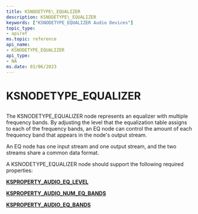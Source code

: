 ```yaml
---
title: KSNODETYPE\_EQUALIZER
description: KSNODETYPE\_EQUALIZER
keywords: ["KSNODETYPE_EQUALIZER Audio Devices"]
topic_type:
- apiref
ms.topic: reference
api_name:
- KSNODETYPE_EQUALIZER
api_type:
- NA
ms.date: 03/06/2023
---
```



# KSNODETYPE\_EQUALIZER


## <span id="ddk_ksnodetype_equalizer_ks"></span><span id="DDK_KSNODETYPE_EQUALIZER_KS"></span>


The KSNODETYPE\_EQUALIZER node represents an equalizer with multiple frequency bands. By adjusting the level that the equalization table assigns to each of the frequency bands, an EQ node can control the amount of each frequency band that appears in the node's output stream.

An EQ node has one input stream and one output stream, and the two streams share a common data format.

A KSNODETYPE\_EQUALIZER node should support the following required properties:

[**KSPROPERTY\_AUDIO\_EQ\_LEVEL**](ksproperty-audio-eq-level.md)

[**KSPROPERTY\_AUDIO\_NUM\_EQ\_BANDS**](ksproperty-audio-num-eq-bands.md)

[**KSPROPERTY\_AUDIO\_EQ\_BANDS**](ksproperty-audio-eq-bands.md)

 

 





